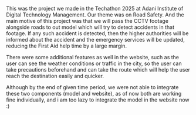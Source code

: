 This was the project we made in the Techathon 2025 at Adani Institute of Digital Technology Management. Our theme was on Road Safety. And the main motive of this project was that we will pass the CCTV footage alongside roads to out model which will try to detect accidents in that footage. If any such accident is detected, then the higher authorities will be informed about the accident and the emergency services will be updated, reducing the First Aid help time by a large margin. 

There were some additional features as well in the website, such as the user can see the weather conditions or traffic in the city, so the user can take precautions beforehand and can take the route which will help the user reach the destination easily and quicker.

Although by the end of given time period, we were not able to integrate these two components (model and website), as of now both are working fine individually, and i am too lazy to integrate the model in the website now :)
